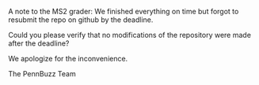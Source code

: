 A note to the MS2 grader: We finished everything on time but forgot to resubmit the repo on github by the deadline.

Could you please verify that no modifications of the repository were made after the deadline? 

We apologize for the inconvenience.

The PennBuzz Team
